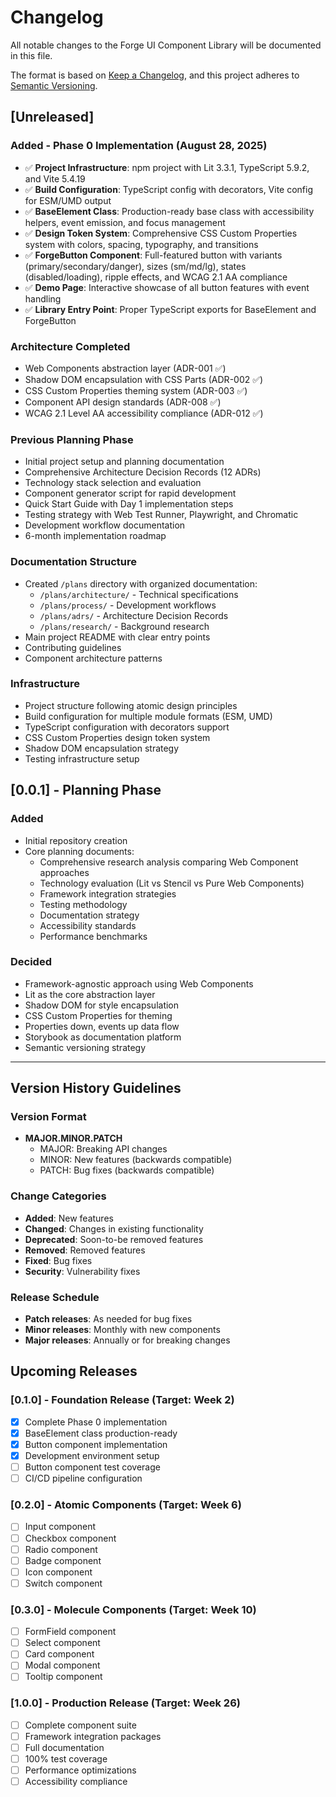 # Changelog

All notable changes to the Forge UI Component Library will be documented in this file.

The format is based on [Keep a Changelog](https://keepachangelog.com/en/1.0.0/),
and this project adheres to [Semantic Versioning](https://semver.org/spec/v2.0.0.html).

## [Unreleased]

### Added - Phase 0 Implementation (August 28, 2025)
- ✅ **Project Infrastructure**: npm project with Lit 3.3.1, TypeScript 5.9.2, and Vite 5.4.19
- ✅ **Build Configuration**: TypeScript config with decorators, Vite config for ESM/UMD output
- ✅ **BaseElement Class**: Production-ready base class with accessibility helpers, event emission, and focus management
- ✅ **Design Token System**: Comprehensive CSS Custom Properties system with colors, spacing, typography, and transitions
- ✅ **ForgeButton Component**: Full-featured button with variants (primary/secondary/danger), sizes (sm/md/lg), states (disabled/loading), ripple effects, and WCAG 2.1 AA compliance
- ✅ **Demo Page**: Interactive showcase of all button features with event handling
- ✅ **Library Entry Point**: Proper TypeScript exports for BaseElement and ForgeButton

### Architecture Completed
- Web Components abstraction layer (ADR-001 ✅)
- Shadow DOM encapsulation with CSS Parts (ADR-002 ✅)
- CSS Custom Properties theming system (ADR-003 ✅)
- Component API design standards (ADR-008 ✅)
- WCAG 2.1 Level AA accessibility compliance (ADR-012 ✅)

### Previous Planning Phase
- Initial project setup and planning documentation
- Comprehensive Architecture Decision Records (12 ADRs)
- Technology stack selection and evaluation
- Component generator script for rapid development
- Quick Start Guide with Day 1 implementation steps
- Testing strategy with Web Test Runner, Playwright, and Chromatic
- Development workflow documentation
- 6-month implementation roadmap

### Documentation Structure
- Created `/plans` directory with organized documentation:
  - `/plans/architecture/` - Technical specifications
  - `/plans/process/` - Development workflows
  - `/plans/adrs/` - Architecture Decision Records
  - `/plans/research/` - Background research
- Main project README with clear entry points
- Contributing guidelines
- Component architecture patterns

### Infrastructure
- Project structure following atomic design principles
- Build configuration for multiple module formats (ESM, UMD)
- TypeScript configuration with decorators support
- CSS Custom Properties design token system
- Shadow DOM encapsulation strategy
- Testing infrastructure setup

## [0.0.1] - Planning Phase

### Added
- Initial repository creation
- Core planning documents:
  - Comprehensive research analysis comparing Web Component approaches
  - Technology evaluation (Lit vs Stencil vs Pure Web Components)
  - Framework integration strategies
  - Testing methodology
  - Documentation strategy
  - Accessibility standards
  - Performance benchmarks

### Decided
- Framework-agnostic approach using Web Components
- Lit as the core abstraction layer
- Shadow DOM for style encapsulation
- CSS Custom Properties for theming
- Properties down, events up data flow
- Storybook as documentation platform
- Semantic versioning strategy

---

## Version History Guidelines

### Version Format
- **MAJOR.MINOR.PATCH**
  - MAJOR: Breaking API changes
  - MINOR: New features (backwards compatible)
  - PATCH: Bug fixes (backwards compatible)

### Change Categories
- **Added**: New features
- **Changed**: Changes in existing functionality
- **Deprecated**: Soon-to-be removed features
- **Removed**: Removed features
- **Fixed**: Bug fixes
- **Security**: Vulnerability fixes

### Release Schedule
- **Patch releases**: As needed for bug fixes
- **Minor releases**: Monthly with new components
- **Major releases**: Annually or for breaking changes

## Upcoming Releases

### [0.1.0] - Foundation Release (Target: Week 2)
- [x] Complete Phase 0 implementation
- [x] BaseElement class production-ready
- [x] Button component implementation
- [x] Development environment setup
- [ ] Button component test coverage
- [ ] CI/CD pipeline configuration

### [0.2.0] - Atomic Components (Target: Week 6)
- [ ] Input component
- [ ] Checkbox component
- [ ] Radio component
- [ ] Badge component
- [ ] Icon component
- [ ] Switch component

### [0.3.0] - Molecule Components (Target: Week 10)
- [ ] FormField component
- [ ] Select component
- [ ] Card component
- [ ] Modal component
- [ ] Tooltip component

### [1.0.0] - Production Release (Target: Week 26)
- [ ] Complete component suite
- [ ] Framework integration packages
- [ ] Full documentation
- [ ] 100% test coverage
- [ ] Performance optimizations
- [ ] Accessibility compliance